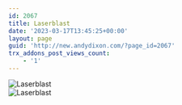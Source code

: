 ```yaml
---
id: 2067
title: Laserblast
date: '2023-03-17T13:45:25+00:00'
layout: page
guid: 'http://new.andydixon.com/?page_id=2067'
trx_addons_post_views_count:
    - '1'
---
```


![Laserblast](https://i0.wp.com/assets.g8x2.ldn.idrivee2-23.com/posters/Laserblast%2001.jpg?w=1200&ssl=1 "Laserblast")  
![Laserblast](https://i0.wp.com/assets.g8x2.ldn.idrivee2-23.com/posters/Laserblast%2002.jpg?w=1200&ssl=1 "Laserblast")